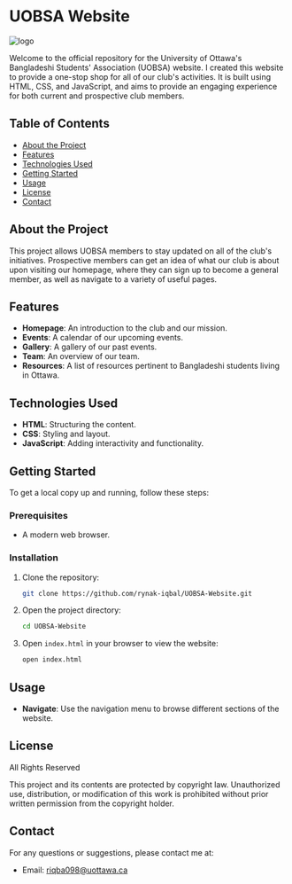 # UOBSA Website

![logo](https://github.com/user-attachments/assets/f58e966f-29e8-4372-b0c7-182e9e59c4fa)

Welcome to the official repository for the University of Ottawa's Bangladeshi Students' Association (UOBSA) website. I created this website to provide a one-stop shop for all of our club's activities. It is built using HTML, CSS, and JavaScript, and aims to provide an engaging experience for both current and prospective club members.

## Table of Contents

- [About the Project](#about-the-project)
- [Features](#features)
- [Technologies Used](#technologies-used)
- [Getting Started](#getting-started)
- [Usage](#usage)
- [License](#license)
- [Contact](#contact)

## About the Project

This project allows UOBSA members to stay updated on all of the club's initiatives. Prospective members can get an idea of what our club is about upon visiting our homepage, where they can sign up to become a general member, as well as navigate to a variety of useful pages.

## Features

- **Homepage**: An introduction to the club and our mission.
- **Events**: A calendar of our upcoming events.
- **Gallery**: A gallery of our past events.
- **Team**: An overview of our team.
- **Resources**: A list of resources pertinent to Bangladeshi students living in Ottawa.

## Technologies Used

- **HTML**: Structuring the content.
- **CSS**: Styling and layout.
- **JavaScript**: Adding interactivity and functionality.

## Getting Started

To get a local copy up and running, follow these steps:

### Prerequisites

- A modern web browser.

### Installation

1. Clone the repository:
   ```bash
   git clone https://github.com/rynak-iqbal/UOBSA-Website.git
   ```

2. Open the project directory:
   ```bash
   cd UOBSA-Website
   ```

3. Open `index.html` in your browser to view the website:
   ```bash
   open index.html
   ```

## Usage

- **Navigate**: Use the navigation menu to browse different sections of the website.

## License

All Rights Reserved

This project and its contents are protected by copyright law. Unauthorized use, distribution, or modification of this work is prohibited without prior written permission from the copyright holder.

## Contact

For any questions or suggestions, please contact me at:

- Email: [riqba098@uottawa.ca](mailto:riqba098@uottawa.ca)
